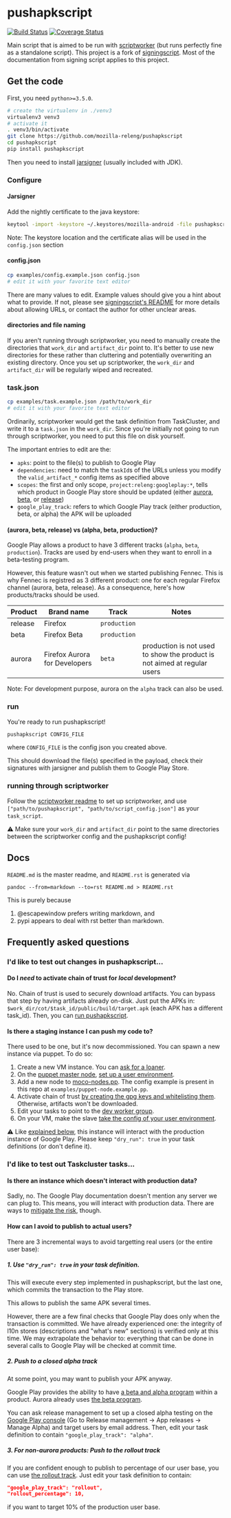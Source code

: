 # pushapkscript

[![Build Status](https://travis-ci.org/mozilla-releng/pushapkscript.svg?branch=master)](https://travis-ci.org/mozilla-releng/pushapkscript) [![Coverage Status](https://coveralls.io/repos/github/mozilla-releng/pushapkscript/badge.svg?branch=master)](https://coveralls.io/github/mozilla-releng/pushapkscript?branch=master)

Main script that is aimed to be run with [scriptworker](https://github.com/mozilla-releng/scriptworker) (but runs perfectly fine as a standalone script). This project is a fork of [signingscript](https://github.com/mozilla-releng/signingscript). Most of the documentation from signing script applies to this project.


## Get the code


First, you need `python>=3.5.0`.

```sh
# create the virtualenv in ./venv3
virtualenv3 venv3
# activate it
. venv3/bin/activate
git clone https://github.com/mozilla-releng/pushapkscript
cd pushapkscript
pip install pushapkscript
```

Then you need to install [jarsigner](http://docs.oracle.com/javase/8/docs/technotes/tools/windows/jarsigner.html) (usually included with JDK).

### Configure

#### Jarsigner

Add the nightly certificate to the java keystore:
```sh
keytool -import -keystore ~/.keystores/mozilla-android -file pushapkscript/data/android-nightly.cer -alias nightly
```

Note: The keystore location and the certificate alias will be used in the `config.json` section

#### config.json
```sh
cp examples/config.example.json config.json
# edit it with your favorite text editor
```

There are many values to edit. Example values should give you a hint about what to provide. If not, please see [signingscript's README](https://github.com/mozilla-releng/signingscript#config-json) for more details about allowing URLs, or contact the author for other unclear areas.

#### directories and file naming

If you aren't running through scriptworker, you need to manually create the directories that `work_dir` and `artifact_dir` point to.  It's better to use new directories for these rather than cluttering and potentially overwriting an existing directory.  Once you set up scriptworker, the `work_dir` and `artifact_dir` will be regularly wiped and recreated.


### task.json

```sh
cp examples/task.example.json /path/to/work_dir
# edit it with your favorite text editor
```

Ordinarily, scriptworker would get the task definition from TaskCluster, and write it to a `task.json` in the `work_dir`.  Since you're initially not going to run through scriptworker, you need to put this file on disk yourself.

The important entries to edit are the:
 * `apks`: point to the file(s) to publish to Google Play
 * `dependencies`: need to match the `taskId`s of the URLs unless you modify the `valid_artifact_*` config items as specified above
 * `scopes`: the first and only scope, `project:releng:googleplay:*`, tells which product in Google Play store should be updated (either [aurora](https://play.google.com/store/apps/details?id=org.mozilla.fennec_aurora), [beta](https://play.google.com/store/apps/details?id=org.mozilla.firefox_beta), or [release](https://play.google.com/store/apps/details?id=org.mozilla.firefox))
 * `google_play_track`: refers to which Google Play track (either production, beta, or alpha) the APK will be uploaded

#### (aurora, beta, release) vs (alpha, beta, production)?

Google Play allows a product to have 3 different tracks (`alpha`, `beta`, `production`). Tracks are used by end-users when they want to enroll in a beta-testing program.

However, this feature wasn't out when we started publishing Fennec. This is why Fennec is registred as 3 different product: one for each regular Firefox channel (aurora, beta, release). As a consequence, here's how products/tracks should be used.

| Product | Brand name              | Track        | Notes |
| ------- | ----------------------- | ------------ | ----- |
| release | Firefox                 | `production` |       |
| beta    | Firefox Beta            | `production` |       |
| aurora  | Firefox Aurora for Developers | `beta` | production is not used to show the product is not aimed at regular users |

Note: For development purpose, aurora on the `alpha` track can also be used.

### run

You're ready to run pushapkscript!

```sh
pushapkscript CONFIG_FILE
```

where `CONFIG_FILE` is the config json you created above.

This should download the file(s) specified in the payload, check their signatures with jarsigner and publish them to Google Play Store.

### running through scriptworker

Follow the [scriptworker readme](https://github.com/mozilla-releng/scriptworker/blob/master/README.rst) to set up scriptworker, and use `["path/to/pushapkscript", "path/to/script_config.json"]` as your `task_script`.

:warning: Make sure your `work_dir` and `artifact_dir` point to the same directories between the scriptworker config and the pushapkscript config!


## Docs

`README.md` is the master readme, and `README.rst` is generated via

    pandoc --from=markdown --to=rst README.md > README.rst

This is purely because

1. @escapewindow prefers writing markdown, and
1. pypi appears to deal with rst better than markdown.

## Frequently asked questions

### I'd like to test out changes in pushapkscript...

#### Do I *need* to activate chain of trust for *local* development?

No. Chain of trust is used to securely download artifacts. You can bypass that step by having artifacts already on-disk. Just put the APKs in: `$work_dir/cot/$task_id/public/build/target.apk` (each APK has a different task_id). Then, you can [run pushapkscript](#run).

#### Is there a staging instance I can push my code to?

There used to be one, but it's now decommissioned. You can spawn a new instance via puppet. To do so:

1. Create a new VM instance. You can [ask for a loaner](https://bugzilla.mozilla.org/show_bug.cgi?id=1307110).
1. On the [puppet master node](https://dxr.mozilla.org/build-central/rev/e2e751bce7198d358725904a9130bbb06a26c0f9/puppet/manifests/moco-config.pp#78), [set up a user environment](https://wiki.mozilla.org/ReleaseEngineering/PuppetAgain/HowTo/Set_up_a_user_environment).
1. Add a new node to [moco-nodes.pp](https://dxr.mozilla.org/build-central/rev/e2e751bce7198d358725904a9130bbb06a26c0f9/puppet/manifests/moco-nodes.pp#1069). The config example is present in this repo at `examples/puppet-node.example.pp`.
1. Activate chain of trust [by creating the gpg keys and whitelisting them](http://scriptworker.readthedocs.io/en/latest/chain_of_trust.html#gpg-key-management). Otherwise, artifacts won't be downloaded.
1. Edit your tasks to point to the [dev worker group](https://dxr.mozilla.org/build-central/rev/e2e751bce7198d358725904a9130bbb06a26c0f9/puppet/modules/pushapk_scriptworker/manifests/settings.pp#9).
1. On your VM, make the slave [take the config of your user environment](https://wiki.mozilla.org/ReleaseEngineering/PuppetAgain/HowTo/Set_up_a_user_environment#On_the_slave_node.28s.29).

:warning: Like [explained below](#is-there-an-instance-which-doesnt-interact-with-production-data), this instance will interact with the production instance of Google Play. Please keep `"dry_run": true` in your task definitions (or don't define it).

### I'd like to test out Taskcluster tasks...

#### Is there an instance which doesn't interact with production data?

Sadly, no. The Google Play documentation doesn't mention any server we can plug to. This means, you will interact with production data. There are ways to [mitigate the risk](#how-can-i-avoid-to-publish-to-actual-users), though.

#### How can I avoid to publish to actual users?

There are 3 incremental ways to avoid targetting real users (or the entire user base):

##### 1. Use `"dry_run": true` in your task definition.

This will execute every step implemented in pushapkscript, but the last one, which commits the transaction to the Play store.

This allows to publish the same APK several times.

However, there are a few final checks that Google Play does only when the transaction is committed. We have already experienced one: the integrity of l10n stores (descriptions and "what's new" sections) is verified only at this time. We may extrapolate the behavior to: everything that can be done in several calls to Google Play will be checked at commit time.

##### 2. Push to a closed alpha track

At some point, you may want to publish your APK anyway.

Google Play provides the ability to have [a beta and alpha program](https://support.google.com/googleplay/android-developer/answer/3131213) within a product. Aurora already uses [the beta program](#aurora-beta-release-vs-alpha-beta-production).

You can ask release management to set up a closed alpha testing on the [Google Play console](https://play.google.com/apps/publish) (Go to Release management -> App releases -> Manage Alpha) and target users by email address. Then, edit your task definition to contain `"google_play_track": "alpha"`.

##### 3. For non-aurora products: Push to the rollout track

If you are confident enough to publish to percentage of our user base, you can use [the rollout track](https://support.google.com/googleplay/android-developer/answer/6346149). Just edit your task definition to contain:
```json
"google_play_track": "rollout",
"rollout_percentage": 10,
```
if you want to target 10% of the production user base.
